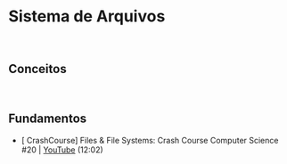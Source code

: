 # Sistema de Arquivos

<br>

## Conceitos

<br>

## Fundamentos

* [ CrashCourse] Files & File Systems: Crash Course Computer Science #20 | [YouTube](https://youtu.be/KN8YgJnShPM) (12:02)
